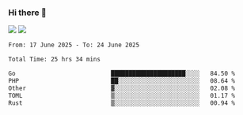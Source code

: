 ### Hi there 👋️

![](https://komarev.com/ghpvc/?username=Loner1024)
![](https://hit.yhype.me/github/profile?account_id=20189164)

<!--START_SECTION:waka-->

```txt
From: 17 June 2025 - To: 24 June 2025

Total Time: 25 hrs 34 mins

Go                           █████████████████████░░░░   84.50 %
PHP                          ██░░░░░░░░░░░░░░░░░░░░░░░   08.64 %
Other                        ▓░░░░░░░░░░░░░░░░░░░░░░░░   02.08 %
TOML                         ▒░░░░░░░░░░░░░░░░░░░░░░░░   01.17 %
Rust                         ▒░░░░░░░░░░░░░░░░░░░░░░░░   00.94 %
```

<!--END_SECTION:waka-->




